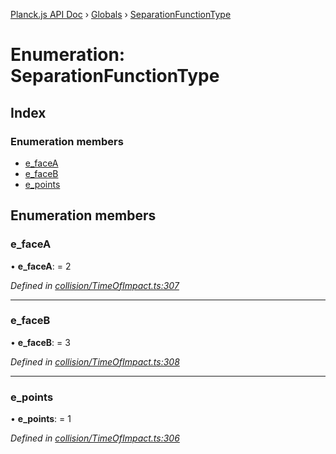 [Planck.js API Doc](../README.md) › [Globals](../globals.md) › [SeparationFunctionType](separationfunctiontype.md)

# Enumeration: SeparationFunctionType

## Index

### Enumeration members

* [e_faceA](separationfunctiontype.md#e_facea)
* [e_faceB](separationfunctiontype.md#e_faceb)
* [e_points](separationfunctiontype.md#e_points)

## Enumeration members

###  e_faceA

• **e_faceA**: = 2

*Defined in [collision/TimeOfImpact.ts:307](https://github.com/shakiba/planck.js/blob/8127f05/src/collision/TimeOfImpact.ts#L307)*

___

###  e_faceB

• **e_faceB**: = 3

*Defined in [collision/TimeOfImpact.ts:308](https://github.com/shakiba/planck.js/blob/8127f05/src/collision/TimeOfImpact.ts#L308)*

___

###  e_points

• **e_points**: = 1

*Defined in [collision/TimeOfImpact.ts:306](https://github.com/shakiba/planck.js/blob/8127f05/src/collision/TimeOfImpact.ts#L306)*
